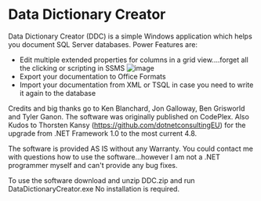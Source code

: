 # Data Dictionary Creator

Data Dictionary Creator (DDC) is a simple Windows application which helps you document SQL Server databases. 
Power Features are:
* Edit multiple extended properties for columns in a grid view....forget all the clicking or scripting in SSMS
  ![image](https://github.com/martin-guth/DataDictionaryCreator/assets/30121595/69e48fcf-9171-4934-8e76-f0ab0deeb480)
* Export your documentation to Office Formats
* Import your documentation from XML or TSQL in case you need to write it again to the database

Credits and big thanks go to Ken Blanchard, Jon Galloway, Ben Grisworld and Tyler Ganon. The software was originally published on CodePlex.
Also Kudos to Thorsten Kansy (https://github.com/dotnetconsultingEU)  for the upgrade from .NET Framework 1.0 to the most current 4.8.

The software is provided AS IS without any Warranty.
You could contact me with questions how to use the software...however I am not a .NET programmer myself and can't provide any bug fixes.

To use the software download and unzip DDC.zip and run DataDictionaryCreator.exe
No installation is required.
